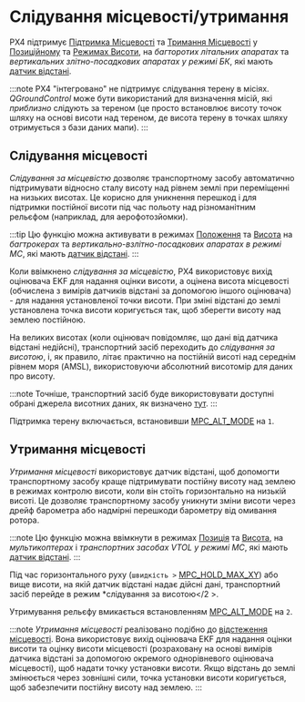 # Слідування місцевості/утримання

PX4 підтримує [Підтримка Місцевості](#terrain_following) та [Тримання Місцевості](#terrain_hold) у [Позиційному](../flight_modes_mc/position.md) та [Режимах Висоти](../flight_modes_mc/altitude.md), на *багторотих літальних апаратах* та *вертикальних злітно-посадкових апаратах у режимі БК*, які мають [датчик відстані](../sensor/rangefinders.md).

:::note PX4 "інтегровано" не підтримує слідування терену в місіях. *QGroundControl* може бути використаний для визначення місій, які *приблизно* слідують за тереном (це просто встановлює висоту точок шляху на основі висоти над тереном, де висота терену в точках шляху отримується з бази даних мапи).
:::

<a id="terrain_following"></a>

## Слідування місцевості

*Слідування за місцевістю* дозволяє транспортному засобу автоматично підтримувати відносно сталу висоту над рівнем землі при переміщенні на низьких висотах. Це корисно для уникнення перешкод і для підтримки постійної висоти під час польоту над різноманітним рельєфом (наприклад, для аерофотозйомки).

:::tip
Цю функцію можна активувати в режимах [Положення](../flight_modes_mc/position.md) та [Висота](../flight_modes_mc/altitude.md) на *багтрокерах* та *вертикально-взлітно-посадкових апаратах в режимі MC*, які мають [датчик відстані](../sensor/rangefinders.md).
:::

Коли ввімкнено *слідування за місцевістю*, PX4 використовує вихід оцінювача EKF для надання оцінки висоти, а оцінена висота місцевості (обчислена з вимірів датчиків відстані за допомогою іншого оцінювача) - для надання установленої точки висоти. При зміні відстані до землі установлена точка висоти коригується так, щоб зберегти висоту над землею постійною.

На великих висотах (коли оцінювач повідомляє, що дані від датчика відстані недійсні), транспортний засіб переходить до *слідування за висотою*, і, як правило, літає практично на постійній висоті над середнім рівнем моря (AMSL), використовуючи абсолютний висотомір для даних про висоту.

:::note
Точніше, транспортний засіб буде використовувати доступні обрані джерела висотних даних, як визначено [тут](../advanced_config/tuning_the_ecl_ekf.md#height).
:::

Підтримка терену включається, встановивши [MPC_ALT_MODE](../advanced_config/parameter_reference.md#MPC_ALT_MODE) на `1`.


<a id="terrain_hold"></a>

## Утримання місцевості

*Утримання місцевості* використовує датчик відстані, щоб допомогти транспортному засобу краще підтримувати постійну висоту над землею в режимах контролю висоти, коли він стоїть горизонтально на низькій висоті. Це дозволяє транспортному засобу уникнути зміни висоти через дрейф барометра або надмірні перешкоди барометру від омивання ротора.

:::note
Цю функцію можна ввімкнути в режимах [Позиція](../flight_modes_mc/position.md) та [Висота](../flight_modes_mc/altitude.md), на *мультикоптерах* і *транспортних засобах VTOL у режимі MC*, які мають [датчик відстані](../sensor/rangefinders.md).
:::

Під час горизонтального руху (`швидкість >` [MPC_HOLD_MAX_XY](../advanced_config/parameter_reference.md#MPC_HOLD_MAX_XY)) або вище висоти, на якій датчик відстані надає дійсні дані, транспортний засіб перейде в режим *слідування за висотою</2 >.</p>

Утримування рельєфу вмикається встановленням [MPC_ALT_MODE](../advanced_config/parameter_reference.md#MPC_ALT_MODE) на `2`.

:::note
*Утримання місцевості* реалізовано подібно до [відстеження місцевості](#terrain_following). Вона використовує вихід оцінювача EKF для надання оцінки висоти та оцінку висоти місцевості (розраховану на основі вимірів датчика відстані за допомогою окремого однорівневого оцінювача місцевості), щоб надати точку установки висоти. Якщо відстань до землі змінюється через зовнішні сили, точка установки висоти коригується, щоб забезпечити постійну висоту над землею.
:::
